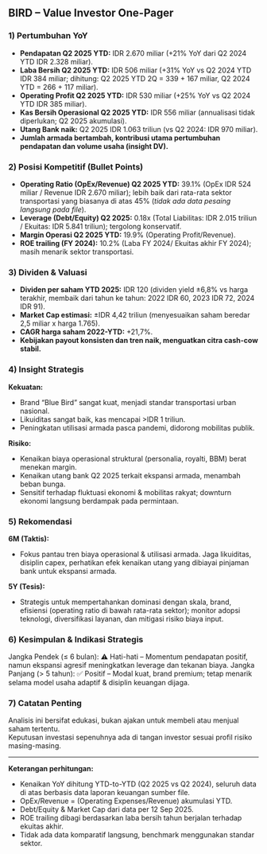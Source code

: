 ## BIRD – Value Investor One-Pager

### 1) Pertumbuhan YoY
- **Pendapatan Q2 2025 YTD:** IDR 2.670 miliar (+21% YoY dari Q2 2024 YTD IDR 2.328 miliar).
- **Laba Bersih Q2 2025 YTD:** IDR 506 miliar (+31% YoY vs Q2 2024 YTD IDR 384 miliar; dihitung: Q2 2025 YTD 2Q = 339 + 167 miliar, Q2 2024 YTD = 266 + 117 miliar).
- **Operating Profit Q2 2025 YTD:** IDR 530 miliar (+25% YoY vs Q2 2024 YTD IDR 385 miliar).
- **Kas Bersih Operasional Q2 2025 YTD:** IDR 556 miliar (annualisasi tidak diperlukan; Q2 2025 akumulasi).
- **Utang Bank naik:** Q2 2025 IDR 1.063 triliun (vs Q2 2024: IDR 970 miliar).
- **Jumlah armada bertambah, kontribusi utama pertumbuhan pendapatan dan volume usaha (insight DV).**

### 2) Posisi Kompetitif (Bullet Points)
- **Operating Ratio (OpEx/Revenue) Q2 2025 YTD:** 39.1% (OpEx IDR 524 miliar / Revenue IDR 2.670 miliar); lebih baik dari rata-rata sektor transportasi yang biasanya di atas 45% (*tidak ada data pesaing langsung pada file*).
- **Leverage (Debt/Equity) Q2 2025:** 0.18x (Total Liabilitas: IDR 2.015 triliun / Ekuitas: IDR 5.841 triliun); tergolong konservatif.
- **Margin Operasi Q2 2025 YTD:** 19.9% (Operating Profit/Revenue).
- **ROE trailing (FY 2024):** 10.2% (Laba FY 2024/ Ekuitas akhir FY 2024); masih menarik sektor transportasi.

### 3) Dividen & Valuasi
- **Dividen per saham YTD 2025:** IDR 120 (dividen yield ±6,8% vs harga terakhir, membaik dari tahun ke tahun: 2022 IDR 60, 2023 IDR 72, 2024 IDR 91).
- **Market Cap estimasi:** ±IDR 4,42 triliun (menyesuaikan saham beredar 2,5 miliar x harga 1.765).
- **CAGR harga saham 2022-YTD:** +21,7%.
- **Kebijakan payout konsisten dan tren naik, menguatkan citra cash-cow stabil.**

### 4) Insight Strategis
**Kekuatan:**
- Brand “Blue Bird” sangat kuat, menjadi standar transportasi urban nasional.
- Likuiditas sangat baik, kas mencapai >IDR 1 triliun.
- Peningkatan utilisasi armada pasca pandemi, didorong mobilitas publik.

**Risiko:**
- Kenaikan biaya operasional struktural (personalia, royalti, BBM) berat menekan margin.
- Kenaikan utang bank Q2 2025 terkait ekspansi armada, menambah beban bunga.
- Sensitif terhadap fluktuasi ekonomi & mobilitas rakyat; downturn ekonomi langsung berdampak pada permintaan.

### 5) Rekomendasi
**6M (Taktis):**
- Fokus pantau tren biaya operasional & utilisasi armada. Jaga likuiditas, disiplin capex, perhatikan efek kenaikan utang yang dibiayai pinjaman bank untuk ekspansi armada.

**5Y (Tesis):**
- Strategis untuk mempertahankan dominasi dengan skala, brand, efisiensi (operating ratio di bawah rata-rata sektor); monitor adopsi teknologi, diversifikasi layanan, dan mitigasi risiko biaya input.

### 6) Kesimpulan & Indikasi Strategis
Jangka Pendek (≤ 6 bulan): ⚠️ Hati-hati – Momentum pendapatan positif, namun ekspansi agresif meningkatkan leverage dan tekanan biaya.
Jangka Panjang (> 5 tahun): ✅ Positif – Modal kuat, brand premium; tetap menarik selama model usaha adaptif & disiplin keuangan dijaga.

### 7) Catatan Penting
Analisis ini bersifat edukasi, bukan ajakan untuk membeli atau menjual saham tertentu.  
Keputusan investasi sepenuhnya ada di tangan investor sesuai profil risiko masing-masing.

---
**Keterangan perhitungan:**  
- Kenaikan YoY dihitung YTD-to-YTD (Q2 2025 vs Q2 2024), seluruh data di atas berbasis data laporan keuangan sumber file.  
- OpEx/Revenue = (Operating Expenses/Revenue) akumulasi YTD.  
- Debt/Equity & Market Cap dari data per 12 Sep 2025.  
- ROE trailing dibagi berdasarkan laba bersih tahun berjalan terhadap ekuitas akhir.
- Tidak ada data komparatif langsung, benchmark menggunakan standar sektor.